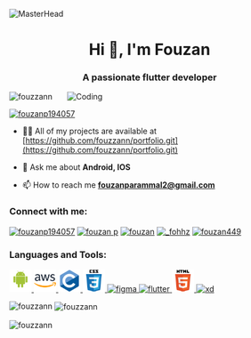 ![MasterHead](https://user-images.githubusercontent.com/74038190/225813708-98b745f2-7d22-48cf-9150-083f1b00d6c9.gif)
<h1 align="center">Hi 👋, I'm Fouzan</h1>
<h3 align="center">A passionate flutter developer</h3>
<img align ="right" alt="Coding" width="400" src="https://cdn.dribbble.com/users/1162077/screenshots/3848914/programmer.gif">
<p align="left"> <img src="https://komarev.com/ghpvc/?username=fouzzann&label=Profile%20views&color=0e75b6&style=flat" alt="fouzzann" /> </p>

<p align="left"> <a href="https://twitter.com/fouzanp194057" target="blank"><img src="https://img.shields.io/twitter/follow/fouzanp194057?logo=twitter&style=for-the-badge" alt="fouzanp194057" /></a> </p>

- 👨‍💻 All of my projects are available at [https://github.com/fouzzann/portfolio.git](https://github.com/fouzzann/portfolio.git)

- 💬 Ask me about **Android, IOS**

- 📫 How to reach me **fouzanparammal2@gmail.com**

<h3 align="left">Connect with me:</h3>
<p align="left">
<a href="https://twitter.com/fouzanp194057" target="blank"><img align="center" src="https://raw.githubusercontent.com/rahuldkjain/github-profile-readme-generator/master/src/images/icons/Social/twitter.svg" alt="fouzanp194057" height="30" width="40" /></a>
<a href="https://linkedin.com/in/fouzan p" target="blank"><img align="center" src="https://raw.githubusercontent.com/rahuldkjain/github-profile-readme-generator/master/src/images/icons/Social/linked-in-alt.svg" alt="fouzan p" height="30" width="40" /></a>
<a href="https://stackoverflow.com/users/fouzan" target="blank"><img align="center" src="https://raw.githubusercontent.com/rahuldkjain/github-profile-readme-generator/master/src/images/icons/Social/stack-overflow.svg" alt="fouzan" height="30" width="40" /></a>
<a href="https://instagram.com/_fohhz" target="blank"><img align="center" src="https://raw.githubusercontent.com/rahuldkjain/github-profile-readme-generator/master/src/images/icons/Social/instagram.svg" alt="_fohhz" height="30" width="40" /></a>
<a href="https://www.leetcode.com/fouzan449" target="blank"><img align="center" src="https://raw.githubusercontent.com/rahuldkjain/github-profile-readme-generator/master/src/images/icons/Social/leet-code.svg" alt="fouzan449" height="30" width="40" /></a>
</p>

<h3 align="left">Languages and Tools:</h3>
<p align="left"> <a href="https://developer.android.com" target="_blank" rel="noreferrer"> <img src="https://raw.githubusercontent.com/devicons/devicon/master/icons/android/android-original-wordmark.svg" alt="android" width="40" height="40"/> </a> <a href="https://aws.amazon.com" target="_blank" rel="noreferrer"> <img src="https://raw.githubusercontent.com/devicons/devicon/master/icons/amazonwebservices/amazonwebservices-original-wordmark.svg" alt="aws" width="40" height="40"/> </a> <a href="https://www.cprogramming.com/" target="_blank" rel="noreferrer"> <img src="https://raw.githubusercontent.com/devicons/devicon/master/icons/c/c-original.svg" alt="c" width="40" height="40"/> </a> <a href="https://www.w3schools.com/css/" target="_blank" rel="noreferrer"> <img src="https://raw.githubusercontent.com/devicons/devicon/master/icons/css3/css3-original-wordmark.svg" alt="css3" width="40" height="40"/> </a> <a href="https://www.figma.com/" target="_blank" rel="noreferrer"> <img src="https://www.vectorlogo.zone/logos/figma/figma-icon.svg" alt="figma" width="40" height="40"/> </a> <a href="https://flutter.dev" target="_blank" rel="noreferrer"> <img src="https://www.vectorlogo.zone/logos/flutterio/flutterio-icon.svg" alt="flutter" width="40" height="40"/> </a> <a href="https://www.w3.org/html/" target="_blank" rel="noreferrer"> <img src="https://raw.githubusercontent.com/devicons/devicon/master/icons/html5/html5-original-wordmark.svg" alt="html5" width="40" height="40"/> </a> <a href="https://www.adobe.com/products/xd.html" target="_blank" rel="noreferrer"> <img src="https://cdn.worldvectorlogo.com/logos/adobe-xd.svg" alt="xd" width="40" height="40"/> </a> </p>

<p><img align="left" src="https://github-readme-stats.vercel.app/api/top-langs?username=fouzzann&show_icons=true&locale=en&layout=compact" alt="fouzzann" /></p>

<p>&nbsp;<img align="center" src="https://github-readme-stats.vercel.app/api?username=fouzzann&show_icons=true&locale=en" alt="fouzzann" /></p>

<p><img align="center" src="https://github-readme-streak-stats.herokuapp.com/?user=fouzzann&" alt="fouzzann" /></p>
